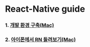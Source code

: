 # React-Native guide

### 1. [개발 환경 구축(Mac)](https://github.com/sghaha/RN-guide/blob/main/document/setting.md)

### 2. [아이폰에서 RN 돌려보기(Mac)](https://github.com/sghaha/RN-guide/blob/main/document/iphoneRunning.md)
